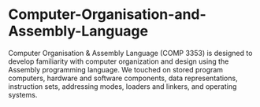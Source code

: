# Computer-Organisation-and-Assembly-Language
Computer Organisation &amp; Assembly Language (COMP 3353) is designed to develop familiarity with computer organization and design using the Assembly programming language. We touched on stored program computers, hardware and software components, data representations, instruction sets, addressing modes, loaders and linkers, and operating systems.
